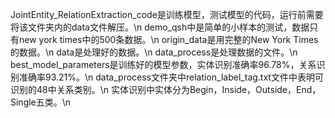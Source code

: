 JointEntity_RelationExtraction_code是训练模型，测试模型的代码，运行前需要将该文件夹内的data文件解压。\n
demo_qsh中是简单的小样本的测试，数据只有new york times中的500条数据。\n
origin_data是用完整的New York Times的数据。\n
data是处理好的数据。\n
data_process是处理数据的文件。\n
best_model_parameters是训练好的模型参数，实体识别准确率96.78%，关系识别准确率93.21%。\n
data_process文件夹中relation_label_tag.txt文件中表明可识别的48中关系类别。\n
实体识别中实体分为Begin，Inside，Outside，End，Single五类。\n
